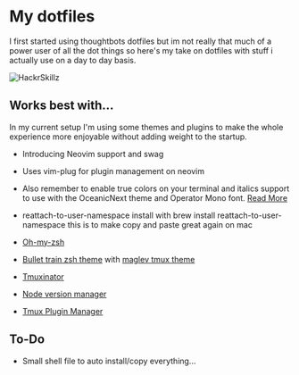 # My dotfiles
I first started using thoughtbots dotfiles but im not really that much of a power user of all the dot things so here's my take on dotfiles with stuff i actually use on a day to day basis.

![HackrSkillz](http://media1.giphy.com/media/JmJMzlXOiI0dq/200w.gif)

## Works best with...
In my current setup I'm using some themes and plugins to make the whole experience more enjoyable without adding weight to the startup.

- Introducing Neovim support and swag

- Uses vim-plug for plugin management on neovim

- Also remember to enable true colors on your terminal and italics support to use with the OceanicNext theme and Operator Mono font. [Read More](https://bruinsslot.jp/post/how-to-enable-true-color-for-neovim-tmux-and-gnome-terminal/)

- reattach-to-user-namespace install with brew install reattach-to-user-namespace this is to make copy and paste great again on mac

- [Oh-my-zsh](https://github.com/robbyrussell/oh-my-zsh)

- [Bullet train zsh theme](https://github.com/caiogondim/bullet-train-oh-my-zsh-theme) with [maglev tmux theme](https://github.com/caiogondim/maglev)
- [Tmuxinator](https://github.com/tmuxinator/tmuxinator)

- [Node version manager](https://github.com/creationix/nvm)

- [Tmux Plugin Manager](https://github.com/tmux-plugins/tpm)

## To-Do

- Small shell file to auto install/copy everything...
